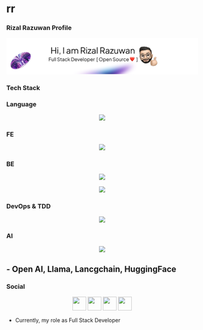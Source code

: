 # rr
### Rizal Razuwan Profile
![Header](./github.png)

### Tech Stack
### Language
<p align="center">
  <a href="https://skillicons.dev">
    <img src="https://skillicons.dev/icons?i=c,cpp,py,js,ts,rust,go,ruby,rails,linux,bash,html,css,pug&theme=dark" />
  </a>
</p>

### FE
<p align="center">
  <a href="https://skillicons.dev">
    <img src="https://skillicons.dev/icons?i=nextjs,react,nuxtjs,vue,tailwind,threejs,figma" />
  </a>
</p>

### BE
<p align="center">
  <a href="https://skillicons.dev">
    <img src="https://skillicons.dev/icons?i=django,express,flask,nest,fastapi,graphql,nodejs,apollo," />
  </a>
</p>
<p align="center">
  <a href="https://skillicons.dev">
    <img src="https://skillicons.dev/icons?i=firebase,mongodb,mysql,postgres,prisma,supabase,sqlite" />
  </a>
</p>

### DevOps & TDD
<p align="center">
  <a href="https://skillicons.dev">
    <img src="https://skillicons.dev/icons?i=ansible,aws,azure,cloudflare,gcp,git,gitlab,heroku,grafana,ipfs,jenkins,kafka,kubernetes,vercel,redis,solidity" />
  </a>
  
</p>

### AI
<p align="center">
  <a href="https://skillicons.dev">
    <img src="https://skillicons.dev/icons?i=tensorflow,r,pytorch,matlab," />
  </a>
</p>

## - Open AI, Llama, Lancgchain, HuggingFace


### Social

<p align="center">
	<a href="https://discord.com/users/mrobot-nika67" target="_blank" rel="noreferrer"
		><img
			src="https://skillicons.dev/icons?i=discord&theme=dark"
			width="36"
			height="36"
	/></a>
	<a href="https://www.github.com/rizal-razuwan" target="_blank" rel="noreferrer"
		><img
			src="https://skillicons.dev/icons?i=github&theme=dark"
			width="36"
			height="36"
	/></a>
	<a
		href="https://www.linkedin.com/in/rizal-razuwan-60992aa7/
		target="_blank"
		rel="noreferrer"
		><img
			src="https://skillicons.dev/icons?i=linkedin&theme=dark"
			width="36"
			height="36"
	/></a>
	<a href="https://www.twitter.com/mrobotnika" target="_blank" rel="noreferrer"
		><img
			src="https://skillicons.dev/icons?i=twitter&theme=dark"
			width="36"
			height="36"
	/></a>
</p>

- Currently, my role as Full Stack Developer

<!--END_SECTION-->